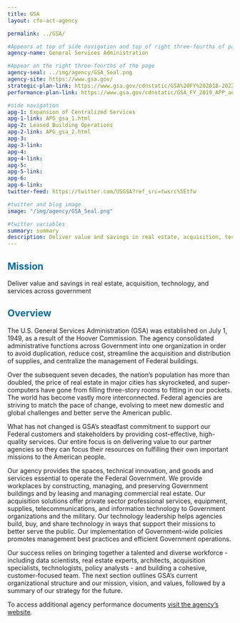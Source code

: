 ```yaml
---
title: GSA
layout: cfo-act-agency

permalink: ../GSA/

#Appears at top of side navigation and top of right three-fourths of page
agency-name: General Services Administration

#Appear on the right three-fourths of the page
agency-seal: ../img/agency/GSA_Seal.png
agency-site: https://www.gsa.gov/
strategic-plan-link: https://www.gsa.gov/cdnstatic/GSA%20FY%202018-2022%20Strategic%20Plan%20-%20FINAL.pdf
performance-plan-link: https://www.gsa.gov/cdnstatic/GSA_FY_2019_APP_and_FY_2017_APR_-_FINAL_for_OMB_-_29.pdf

#side navigation
apg-1: Expansion of Centralized Services
apg-1-link: APG_gsa_1.html
apg-2: Leased Building Operations
apg-2-link: APG_gsa_2.html
apg-3:
apg-3-link:
apg-4:
apg-4-link:
apg-5:
apg-5-link:
apg-6:
apg-6-link:
twitter-feed: https://twitter.com/USGSA?ref_src=twsrc%5Etfw

#twitter and blog image
image: "/img/agency/GSA_Seal.png"

#twitter variables
summary: summary
description: Deliver value and savings in real estate, acquisition, technology, and services across the government.
---
```


<div class="usa-grid usa-graphic_list-row">
  <div class="usa-width-one-whole usa-media_block agency-page-section">
    <h2 style="color:#046b99;">Mission</h2>
    <p>Deliver value and savings in real estate, acquisition, technology, and services across government</p>
  </div>
</div>

<div class="usa-grid usa-graphic_list-row">
  <div class="usa-width-one-whole usa-media_block agency-page-section">
    <h2 style="color:#046b99;">Overview</h2>
    <p>The U.S. General Services Administration (GSA) was established on July 1, 1949, as a result of the Hoover Commission. The agency consolidated administrative functions across Government into one organization in order to avoid duplication, reduce cost, streamline the acquisition and distribution of supplies, and centralize the management of Federal buildings.</p>
    <p>Over the subsequent seven decades, the nation&rsquo;s population has more than doubled, the price of real estate in major cities has skyrocketed, and super-computers have gone from filling three-story rooms to fitting in our pockets. The world has become vastly more interconnected. Federal agencies are striving to match the pace of change, evolving to meet new domestic and global challenges and better serve the American public.</p>
    <p>What has not changed is GSA&rsquo;s steadfast commitment to support our Federal customers and stakeholders by providing cost-effective, high-quality services. Our entire focus is on delivering value to our partner agencies so they can focus their resources on fulfilling their own important missions to the American people.</p>
    <p>Our agency provides the spaces, technical innovation, and goods and services essential to operate the Federal Government. We provide workplaces by constructing, managing, and preserving Government buildings and by leasing and managing commercial real estate. Our acquisition solutions offer private sector professional services, equipment, supplies, telecommunications, and information technology to Government organizations and the military. Our technology leadership helps agencies build, buy, and share technology in ways that support their missions to better serve the public. Our implementation of Government-wide policies promotes management best practices and efficient Government operations.</p>
    <p>Our success relies on bringing together a talented and diverse workforce - including data scientists, real estate experts, architects, acquisition specialists, technologists, policy analysts - and building a cohesive, customer-focused team. The next section outlines GSA&rsquo;s current organizational structure and our mission, vision, and values, followed by a summary of our strategy for the future.</p>
  </div>
</div>

<div class="usa-grid usa-graphic_list-row">
  <div class="usa-width-one-whole usa-media_block">
    <p>To access additional agency performance documents <a href="https://www.gsa.gov/reference/reports/budget-performance" target="_blank">visit the agency’s website</a>.</p>
  </div>
</div>
